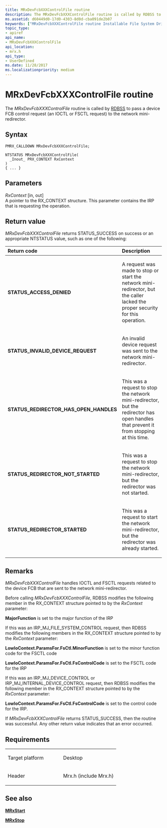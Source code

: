 ```yaml
---
title: MRxDevFcbXXXControlFile routine
description: The MRxDevFcbXXXControlFile routine is called by RDBSS to pass a device FCB control request (an IOCTL or FSCTL request) to the network mini-redirector.
ms.assetid: d60449d0-17d0-4303-8d0d-cba091de2b07
keywords: ["MRxDevFcbXXXControlFile routine Installable File System Drivers", "PMRX_CALLDOWN"]
topic_type:
- apiref
api_name:
- MRxDevFcbXXXControlFile
api_location:
- mrx.h
api_type:
- UserDefined
ms.date: 11/28/2017
ms.localizationpriority: medium
---
```


# MRxDevFcbXXXControlFile routine


The *MRxDevFcbXXXControlFile* routine is called by [RDBSS](https://docs.microsoft.com/windows-hardware/drivers/ifs/the-rdbss-driver-and-library) to pass a device FCB control request (an IOCTL or FSCTL request) to the network mini-redirector.

Syntax
------

```ManagedCPlusPlus
PMRX_CALLDOWN MRxDevFcbXXXControlFile;

NTSTATUS MRxDevFcbXXXControlFile(
  _Inout_ PRX_CONTEXT RxContext
)
{ ... }
```

Parameters
----------

*RxContext* \[in, out\]  
A pointer to the RX\_CONTEXT structure. This parameter contains the IRP that is requesting the operation.

Return value
------------

*MRxDevFcbXXXControlFile* returns STATUS\_SUCCESS on success or an appropriate NTSTATUS value, such as one of the following:

<table>
<colgroup>
<col width="50%" />
<col width="50%" />
</colgroup>
<thead>
<tr class="header">
<th align="left">Return code</th>
<th align="left">Description</th>
</tr>
</thead>
<tbody>
<tr class="odd">
<td align="left"><strong>STATUS_ACCESS_DENIED</strong></td>
<td align="left"><p>A request was made to stop or start the network mini-redirector, but the caller lacked the proper security for this operation.</p></td>
</tr>
<tr class="even">
<td align="left"><strong>STATUS_INVALID_DEVICE_REQUEST</strong></td>
<td align="left"><p>An invalid device request was sent to the network mini-redirector.</p></td>
</tr>
<tr class="odd">
<td align="left"><strong>STATUS_REDIRECTOR_HAS_OPEN_HANDLES</strong></td>
<td align="left"><p>This was a request to stop the network mini-redirector, but the redirector has open handles that prevent it from stopping at this time.</p></td>
</tr>
<tr class="even">
<td align="left"><strong>STATUS_REDIRECTOR_NOT_STARTED</strong></td>
<td align="left"><p>This was a request to stop the network mini-redirector, but the redirector was not started.</p></td>
</tr>
<tr class="odd">
<td align="left"><strong>STATUS_REDIRECTOR_STARTED</strong></td>
<td align="left"><p>This was a request to start the network mini-redirector, but the redirector was already started.</p></td>
</tr>
</tbody>
</table>

 

Remarks
-------

*MRxDevFcbXXXControlFile* handles IOCTL and FSCTL requests related to the device FCB that are sent to the network mini-redirector.

Before calling *MRxDevFcbXXXControlFile*, RDBSS modifies the following member in the RX\_CONTEXT structure pointed to by the *RxContext* parameter:

**MajorFunction** is set to the major function of the IRP

If this was an IRP\_MJ\_FILE\_SYSTEM\_CONTROL request, then RDBSS modifies the following members in the RX\_CONTEXT structure pointed to by the *RxContext* parameter:

**LowIoContext.ParamsFor.FsCtl.MinorFunction** is set to the minor function code for the FSCTL code

**LowIoContext.ParamsFor.FsCtl.FsControlCode** is set to the FSCTL code for the IRP

If this was an IRP\_MJ\_DEVICE\_CONTROL or IRP\_MJ\_INTERNAL\_DEVICE\_CONTROL request, then RDBSS modifies the following member in the RX\_CONTEXT structure pointed to by the *RxContext* parameter:

**LowIoContext.ParamsFor.FsCtl.FsControlCode** is set to the control code for the IRP.

If *MRxDevFcbXXXControlFile* returns STATUS\_SUCCESS, then the routine was successful. Any other return value indicates that an error occurred.

Requirements
------------

<table>
<colgroup>
<col width="50%" />
<col width="50%" />
</colgroup>
<tbody>
<tr class="odd">
<td align="left"><p>Target platform</p></td>
<td align="left">Desktop</td>
</tr>
<tr class="even">
<td align="left"><p>Header</p></td>
<td align="left">Mrx.h (include Mrx.h)</td>
</tr>
</tbody>
</table>

## See also


[**MRxStart**](https://docs.microsoft.com/windows-hardware/drivers/ddi/content/mrx/nc-mrx-pmrx_calldown_ctx)

[**MRxStop**](mrxstop.md)

 

 






